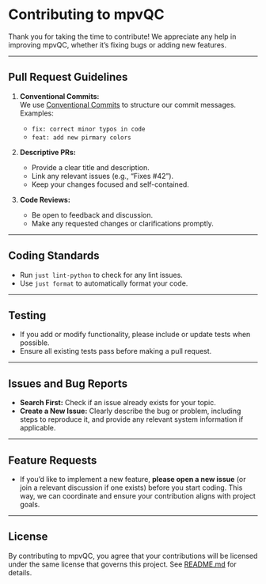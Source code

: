 <!--
SPDX-FileCopyrightText: mpvQC developers

SPDX-License-Identifier: MIT
-->

# Contributing to mpvQC

Thank you for taking the time to contribute! We appreciate any help in improving mpvQC, whether it’s fixing bugs or
adding new features.

______________________________________________________________________

## Pull Request Guidelines

1. **Conventional Commits:**\
   We use [Conventional Commits](https://www.conventionalcommits.org/) to structure our commit messages. Examples:

   - `fix: correct minor typos in code`
   - `feat: add new pirmary colors`

2. **Descriptive PRs:**

   - Provide a clear title and description.
   - Link any relevant issues (e.g., “Fixes #42”).
   - Keep your changes focused and self-contained.

3. **Code Reviews:**

   - Be open to feedback and discussion.
   - Make any requested changes or clarifications promptly.

______________________________________________________________________

## Coding Standards

- Run `just lint-python` to check for any lint issues.
- Use `just format` to automatically format your code.

______________________________________________________________________

## Testing

- If you add or modify functionality, please include or update tests when possible.
- Ensure all existing tests pass before making a pull request.

______________________________________________________________________

## Issues and Bug Reports

- **Search First:** Check if an issue already exists for your topic.
- **Create a New Issue:** Clearly describe the bug or problem, including steps to reproduce it, and provide any relevant
  system information if applicable.

______________________________________________________________________

## Feature Requests

- If you’d like to implement a new feature, **please open a new issue** (or join a relevant discussion if one exists)
  before you start coding. This way, we can coordinate and ensure your contribution aligns with project goals.

______________________________________________________________________

## License

By contributing to mpvQC, you agree that your contributions will be licensed under the same license that governs this
project. See [README.md](README.md) for details.
